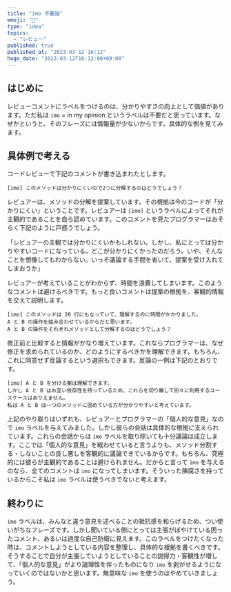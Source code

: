 ```yaml
---
title: "imo 不要論"
emoji: "🕌"
type: "idea"
topics:
  - "レビュー"
published: true
published_at: "2023-03-12 16:12"
hugo_date: "2023-03-12T16:12:00+09:00"
---
```




## はじめに

レビューコメントにラベルをつけるのは、分かりやすさの向上として価値があります。ただ私は `imo` = in my opinion というラベルは不要だと思っています。なぜかというと、そのフレーズには情報量が少ないからです。具体的な例を見てみます。


## 具体例で考える

コードレビューで下記のコメントが書き込まれたとします。

    [imo] このメソッドは分かりにくいので2つに分解するのはどうでしょう？

レビュアーは、メソッドの分解を提案しています。その根拠は今のコードが「分かりにくい」ということです。レビュアーは `[imo]` というラベルによってそれが主観的であることを自ら認めています。このコメントを見たプログラマーはおそらく下記のように戸惑うでしょう。

「レビュアーの主観では分かりにくいかもしれない。しかし、私にとっては分かりやすいコードになっている。どこが分かりにくかったのだろう。いや、そんなことを想像してもわからない。いっそ議論する手間を省いて、提案を受け入れてしまおうか」

レビュアーが考えていることがわからず、時間を浪費してしまいます。このようなコメントは避けるべきです。もっと良いコメントは提案の根拠を、客観的情報を交えて説明します。

    [imo] このメソッドは 20 行にもなっていて、理解するのに時間がかかりました。
    A と B の操作を組み合わせているからだと思います。
    A と B の操作をそれぞれメソッドとして分解するのはどうでしょう？

修正前と比較すると情報がかなり増えています。これならプログラマーは、なぜ修正を求められているのか、どのようにするべきかを理解できます。もちろん、これに同意せず反論するという選択もできます。反論の一例は下記のとおりです。

    [imo] A と B を分ける案は理解できます。
    しかし A と B はお互い依存性を持っているため、これらを切り離して別々に利用するユースケースはありえません。
    私は A と B は一つのメソッドに固めている方が分かりやすいと考えています。

上記のやり取りはいずれも、レビュアーとプログラマーの「個人的な意見」なので `imo` ラベルを与えてみました。しかし彼らの会話は具体的な根拠に支えられています。これらの会話からは `imo` ラベルを取り除いても十分議論は成立します。ここでは「個人的な意見」を戦わせていると言うよりも、メソッド分割する・しないことの良し悪しを客観的に議論できているからです。もちろん、究極的には彼らが主観的であることは避けられません。だからと言って `imo` を与えるのなら、全てのコメントは `imo` になってしまいます。そういった陳腐さを持っているからこそ私は `imo` ラベルは使うべきでないと考えます。


## 終わりに

`imo` ラベルは、みんなと違う意見を述べることの抵抗感を和らげるため、つい使いがちなフレーズです。しかし聞いている側にとっては主張がぼやけている困ったコメント、あるいは過度な自己防衛に見えます。このラベルをつけたくなった時は、コメントしようとしている内容を整理し、具体的な根拠を書くべきです。そうすることで自分が主張していようとしていることの説得力・客観性が増して、「個人的な意見」がより論理性を伴ったものになり `imo` を剥がせるようになっていくのではないかと思います。無意味な `imo` を使うのはやめていきましょう。
